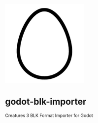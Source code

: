 ![Icon](https://raw.githubusercontent.com/robinduckett/godot-blk-importer/main/icon.png)

# godot-blk-importer
Creatures 3 BLK Format Importer for Godot
